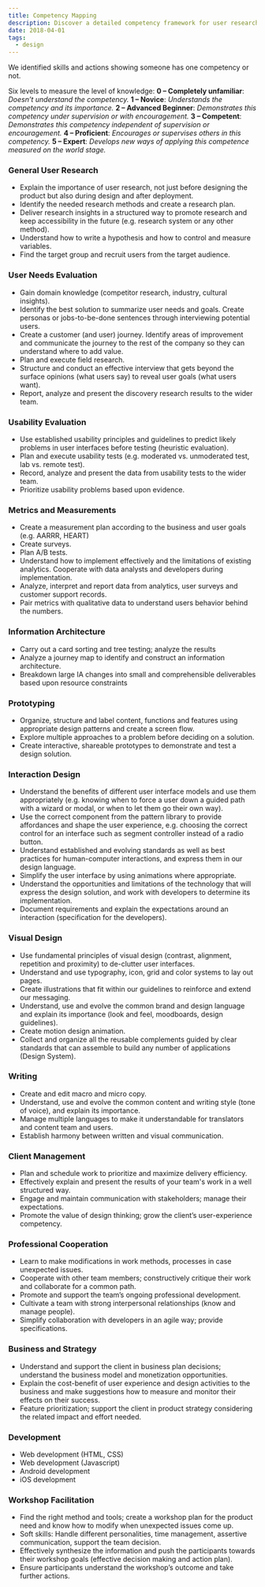 ```yaml
---
title: Competency Mapping
description: Discover a detailed competency framework for user research, design, usability, metrics, prototyping, client management, and development to assess and develop skills across 13 key UX and product areas.
date: 2018-04-01
tags:
  - design
---
```


We identified skills and actions showing someone has one competency or not.

Six levels to measure the level of knowledge:
**0 – Completely unfamiliar**: _Doesn’t understand the competency._
**1 – Novice**: _Understands the competency and its importance._
**2 – Advanced Beginner**: _Demonstrates this competency under supervision or with encouragement._
**3 – Competent**: _Demonstrates this competency independent of supervision or encouragement._
**4 – Proficient**: _Encourages or supervises others in this competency._
**5 – Expert**: _Develops new ways of applying this competence measured on the world stage._

### General User Research

- Explain the importance of user research, not just before designing the product but also during design and after deployment.
- Identify the needed research methods and create a research plan.
- Deliver research insights in a structured way to promote research and keep accessibility in the future (e.g. research system or any other method).
- Understand how to write a hypothesis and how to control and measure variables.
- Find the target group and recruit users from the target audience.

### User Needs Evaluation

- Gain domain knowledge (competitor research, industry, cultural insights).
- Identify the best solution to summarize user needs and goals. Create personas or jobs-to-be-done sentences through interviewing potential users.
- Create a customer (and user) journey. Identify areas of improvement and communicate the journey to the rest of the company so they can understand where to add value.
- Plan and execute field research.
- Structure and conduct an effective interview that gets beyond the surface opinions (what users say) to reveal user goals (what users want).
- Report, analyze and present the discovery research results to the wider team.

### Usability Evaluation

- Use established usability principles and guidelines to predict likely problems in user interfaces before testing (heuristic evaluation).
- Plan and execute usability tests (e.g. moderated vs. unmoderated test, lab vs. remote test).
- Record, analyze and present the data from usability tests to the wider team.
- Prioritize usability problems based upon evidence.

### Metrics and Measurements

- Create a measurement plan according to the business and user goals (e.g. AARRR, HEART)
- Create surveys.
- Plan A/B tests.
- Understand how to implement effectively and the limitations of existing analytics. Cooperate with data analysts and developers during implementation.
- Analyze, interpret and report data from analytics, user surveys and customer support records.
- Pair metrics with qualitative data to understand users behavior behind the numbers.

### Information Architecture

- Carry out a card sorting and tree testing; analyze the results
- Analyze a journey map to identify and construct an information architecture.
- Breakdown large IA changes into small and comprehensible deliverables based upon resource constraints

### Prototyping

- Organize, structure and label content, functions and features using appropriate design patterns and create a screen flow.
- Explore multiple approaches to a problem before deciding on a solution.
- Create interactive, shareable prototypes to demonstrate and test a design solution.

### Interaction Design

- Understand the benefits of different user interface models and use them appropriately (e.g. knowing when to force a user down a guided path with a wizard or modal, or when to let them go their own way).
- Use the correct component from the pattern library to provide affordances and shape the user experience, e.g. choosing the correct control for an interface such as segment controller instead of a radio button.
- Understand established and evolving standards as well as best practices for human-computer interactions, and express them in our design language.
- Simplify the user interface by using animations where appropriate.
- Understand the opportunities and limitations of the technology that will express the design solution, and work with developers to determine its implementation.
- Document requirements and explain the expectations around an interaction (specification for the developers).

### Visual Design

- Use fundamental principles of visual design (contrast, alignment, repetition and proximity) to de-clutter user interfaces.
- Understand and use typography, icon, grid and color systems to lay out pages.
- Create illustrations that fit within our guidelines to reinforce and extend our messaging.
- Understand, use and evolve the common brand and design language and explain its importance (look and feel, moodboards, design guidelines).
- Create motion design animation.
- Collect and organize all the reusable complements guided by clear standards that can assemble to build any number of applications (Design System).

### Writing

- Create and edit macro and micro copy.
- Understand, use and evolve the common content and writing style (tone of voice), and explain its importance.
- Manage multiple languages to make it understandable for translators and content team and users.
- Establish harmony between written and visual communication.

### Client Management

- Plan and schedule work to prioritize and maximize delivery efficiency.
- Effectively explain and present the results of your team's work in a well structured way.
- Engage and maintain communication with stakeholders; manage their expectations.
- Promote the value of design thinking; grow the client’s user-experience competency.

### Professional Cooperation

- Learn to make modifications in work methods, processes in case unexpected issues.
- Cooperate with other team members; constructively critique their work and collaborate for a common path.
- Promote and support the team’s ongoing professional development.
- Cultivate a team with strong interpersonal relationships (know and manage people).
- Simplify collaboration with developers in an agile way; provide specifications.

### Business and Strategy

- Understand and support the client in business plan decisions; understand the business model and monetization opportunities.
- Explain the cost-benefit of user experience and design activities to the business and make suggestions how to measure and monitor their effects on their success.
- Feature prioritization; support the client in product strategy considering the related impact and effort needed.

### Development

- Web development (HTML, CSS)
- Web development (Javascript)
- Android development
- iOS development

### Workshop Facilitation

- Find the right method and tools; create a workshop plan for the product need and know how to modify when unexpected issues come up.
- Soft skills: Handle different personalities, time management, assertive communication, support the team decision.
- Effectively synthesize the information and push the participants towards their workshop goals (effective decision making and action plan).
- Ensure participants understand the workshop’s outcome and take further actions.

